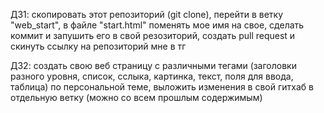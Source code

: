 ДЗ1: скопировать этот репозиторий (git clone), перейти в ветку "web_start", в файле "start.html" поменять мое имя на свое, сделать коммит и запушить его в свой резозиторий, создать pull request и скинуть ссылку на репозиторий мне в тг

ДЗ2: создать свою веб страницу с различными тегами (заголовки разного уровня, список, сслыка, картинка, текст, поля для ввода, таблица) по персональной теме, выложить изменения в свой гитхаб в отдельную ветку (можно со всем прошлым содержимым)
